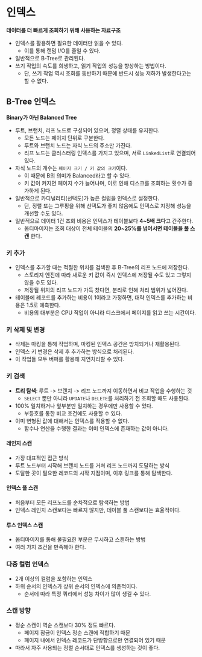 # 인덱스

**데이터를 더 빠르게 조회하기 위해 사용하는 자료구조** 

- 인덱스를 활용하면 필요한 데이터만 읽을 수 있다.
  - 이를 통해 랜덤 I/O를 줄일 수 있다.
- 일반적으로 B-Tree로 관리된다.
- 쓰기 작업의 속도를 희생하고, 읽기 작업의 성능을 향상하는 방법이다.
  - 단, 쓰기 작업 역시 조회를 동반하기 때문에 반드시 성능 저하가 발생한다고는 할 수 없다.

## B-Tree 인덱스

**Binary가 아닌 Balanced Tree**

- 루트, 브랜치, 리프 노드로 구성되어 있으며, 정렬 상태를 유지한다.
  - 모든 노드는 페이지 단위로 구분한다. 
  - 루트와 브랜치 노드는 자식 노드의 주소만 가진다.
  - 리프 노드는 클러스터링 인덱스를 가지고 있으며, 서로 `LinkedList`로 연결되어 있다.
- 자식 노드의 개수는 `페이지 크기 / 키 값의 크기`이다.
  - 이 때문에 B의 의미가 Balanced라고 할 수 있다.
  - 키 값이 커지면 페이지 수가 늘어나며, 이로 인해 디스크를 조회하는 횟수가 증가하게 된다.
- 일반적으로 카디널리티(선택도)가 높은 컬럼을 인덱스로 설정한다.
  - 단, 정렬 또는 그루핑을 위해 선택도가 좋지 않음에도 인덱스로 지정해 성능을 개선할 수도 있다.
- 일반적으로 데이터 1건 조회 비용은 인덱스가 테이블보다 **4~5배 크다**고 간주한다.
  - 옵티마이저는 조회 대상이 전체 테이블의 **20~25%를 넘어서면 테이블을 풀 스캔** 한다.

### 키 추가

- 인덱스를 추가할 때는 적절한 위치를 검색한 후 B-Tree의 리프 노드에 저장한다.
  - 스토리지 엔진에 따라 새로운 키 값이 즉시 인덱스에 저장될 수도 있고 그렇지 않을 수도 있다.
  - 저장될 위치의 리프 노드가 가득 찼다면, 분리로 인해 처리 범위가 넓어진다.
- 테이블에 레코드를 추가하는 비용이 1이라고 가정하면, 대략 인덱스를 추가하는 비용은 1.5로 예측한다.
  - 비용의 대부분은 CPU 작업이 아니라 디스크에서 페이지를 읽고 쓰는 시간이다.

### 키 삭제 및 변경

- 삭제는 마킹을 통해 작업하며, 마킹된 인덱스 공간은 방치되거나 재활용된다.
- 인덱스 키 변경은 삭제 후 추가하는 방식으로 처리된다.
- 이 작업들 모두 버퍼를 활용해 지연처리할 수 있다.

### 키 검색

- **트리 탐색**: 루트 -> 브랜치 -> 리프 노드까지 이동하면서 비교 작업을 수행하는 것
  - `SELECT` 뿐만 아니라 `UPDATE`나 `DELETE`를 처리하기 전 조회할 때도 사용된다.
- 100% 일치하거나 앞부분만 일치하는 경우에만 사용할 수 있다.
  - 부등호를 통한 비교 조건에도 사용할 수 있다.
- 이미 변형된 값에 대해서는 인덱스를 적용할 수 없다.
  - 함수나 연산을 수행한 결과는 이미 인덱스에 존재하는 값이 아니다.

#### 레인지 스캔

- 가장 대표적인 접근 방식
- 루트 노드부터 시작해 브랜치 노드를 거쳐 리프 노드까지 도달하는 방식
- 도달한 곳이 필요한 레코드의 시작 지점이며, 이후 링크를 통해 탐색한다.

#### 인덱스 풀 스캔

- 처음부터 모든 리프노드를 순차적으로 탐색하는 방법
- 인덱스 레인지 스캔보다는 빠르지 않지만, 테이블 풀 스캔보다는 효율적이다.

#### 루스 인덱스 스캔

- 옵티마이저를 통해 불필요한 부분은 무시하고 스캔하는 방법
- 여러 가지 조건을 만족해야 한다.

### 다중 컬럼 인덱스

- 2개 이상의 컬럼을 포함하는 인덱스
- 하위 순서의 인덱스가 상위 순서의 인덱스에 의존적이다.
  - 순서에 따라 특정 쿼리에서 성능 차이가 많이 생길 수 있다.

### 스캔 방향

- 정순 스캔이 역순 스캔보다 30% 정도 빠르다.
  - 페이지 잠금이 인덱스 정순 스캔에 적합하기 때문
  - 페이지 내에서 인덱스 레코드가 단방향으로만 연결되어 있기 때문
- 따라서 자주 사용되는 정렬 순서대로 인덱스를 생성하는 것이 좋다.